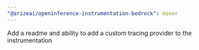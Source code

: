 ```yaml
---
"@arizeai/openinference-instrumentation-bedrock": minor
---
```


Add a readme and ability to add a custom tracing provider to the instrumentation
